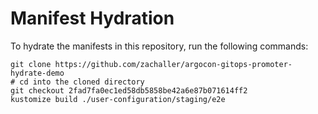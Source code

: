 # Manifest Hydration

To hydrate the manifests in this repository, run the following commands:

```shell
git clone https://github.com/zachaller/argocon-gitops-promoter-hydrate-demo
# cd into the cloned directory
git checkout 2fad7fa0ec1ed58db5858be42a6e87b071614ff2
kustomize build ./user-configuration/staging/e2e
```
